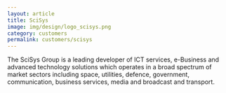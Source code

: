 ```yaml
---
layout: article
title: SciSys
image: img/design/logo_scisys.png
category: customers
permalink: customers/scisys
---
```


The SciSys Group is a leading developer of ICT services, e-Business
and advanced technology solutions which operates in a broad spectrum
of market sectors including space, utilities, defence, government,
communication, business services, media and broadcast and transport.

